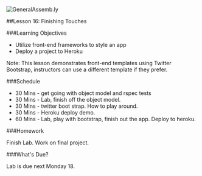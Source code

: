 ![GeneralAssemb.ly](../assets/ICL_icons/instr_agenda.png)


##Lesson 16: Finishing Touches



###Learning Objectives
*	Utilize front-end frameworks to style an app
*	Deploy a project to Heroku
 
Note: This lesson demonstrates front-end templates using Twitter Bootstrap, instructors can use a different template if they prefer.


###Schedule

* 30 Mins - get going with object model and rspec tests
* 30 Mins - Lab, finish off the object model. 
* 30 Mins - twitter boot strap. How to play around. 
* 30 Mins - Heroku deploy demo. 
* 60 Mins - Lab, play with bootstrap, finish out the app. Deploy to heroku. 

###Homework


Finish Lab. Work on final project.


###What's Due? 

Lab is due next Monday 18. 


